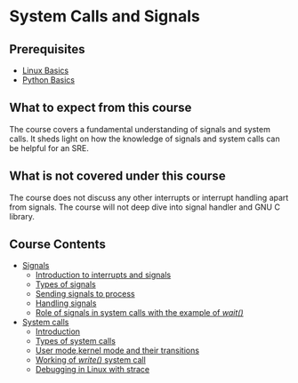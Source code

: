 # System Calls and Signals

## Prerequisites

- [Linux Basics](https://linkedin.github.io/school-of-sre/level101/linux_basics/intro/)
- [Python Basics](https://linkedin.github.io/school-of-sre/level101/python_web/intro/)

## What to expect from this course

The course covers a fundamental understanding of signals and system calls. It sheds light on how the knowledge of signals and system calls can be helpful for an SRE. 

## What is not covered under this course

The course does not discuss any other interrupts or interrupt handling apart from signals. The course will not deep dive into signal handler and GNU C library. 

## Course Contents
- [Signals](https://linkedin.github.io/school-of-sre/level102/system_calls_and_signals/signals)
    - [Introduction to interrupts and signals](https://linkedin.github.io/school-of-sre/level102/system_calls_and_signals/signals/#introduction-to-interrupts-and-signals)
    - [Types of signals](https://linkedin.github.io/school-of-sre/level102/system_calls_and_signals/signals/#types-of-signals)
    - [Sending signals to process](https://linkedin.github.io/school-of-sre/level102/system_calls_and_signals/signals/#sending-signals-to-process)
    - [Handling signals](https://linkedin.github.io/school-of-sre/level102/system_calls_and_signals/signals/#handling-signals)
    - [Role of signals in system calls with the example of *wait()*](https://linkedin.github.io/school-of-sre/level102/system_calls_and_signals/signals/#role-of-signals-in-system-calls-with-the-example-of-wait)
- [System calls](https://linkedin.github.io/school-of-sre/level102/system_calls_and_signals/system_calls)
    - [Introduction](https://linkedin.github.io/school-of-sre/level102/system_calls_and_signals/system_calls/#introduction)
    - [Types of system calls](https://linkedin.github.io/school-of-sre/level102/system_calls_and_signals/system_calls/#types-of-system-calls)
    - [User mode,kernel mode and their transitions](https://linkedin.github.io/school-of-sre/level102/system_calls_and_signals/system_calls/#user-mode-kernel-mode-and-their-transitions)
    - [Working of *write()* system call](https://linkedin.github.io/school-of-sre/level102/system_calls_and_signals/system_calls/#working-of-write-system-call)
    - [Debugging in Linux with strace](https://linkedin.github.io/school-of-sre/level102/system_calls_and_signals/system_calls/#debugging-in-linux-with-strace)
    
